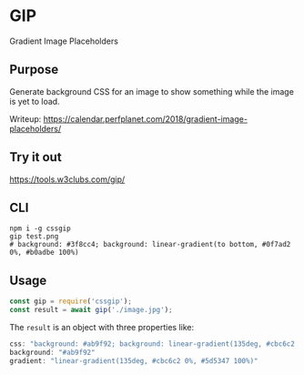 # GIP

Gradient Image Placeholders

## Purpose

Generate background CSS for an image to show something while the image is yet to load.

Writeup: https://calendar.perfplanet.com/2018/gradient-image-placeholders/

## Try it out

https://tools.w3clubs.com/gip/


## CLI

```
npm i -g cssgip
gip test.png
# background: #3f8cc4; background: linear-gradient(to bottom, #0f7ad2 0%, #b0adbe 100%)
```

## Usage

```js
const gip = require('cssgip');
const result = await gip('./image.jpg');
```

The `result` is an object with three properties like:

```js
css: "background: #ab9f92; background: linear-gradient(135deg, #cbc6c2 0%, #5d5347 100%)"
background: "#ab9f92"
gradient: "linear-gradient(135deg, #cbc6c2 0%, #5d5347 100%)"
```


